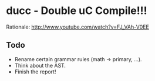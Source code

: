 # ducc - Double uC Compile!!!

Rationale: <http://www.youtube.com/watch?v=FJ_VAh-V0EE>

## Todo

 * Rename certain grammar rules (math -> primary, ...).
 * Think about the AST.
 * Finish the report!

